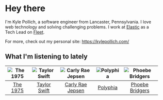 # Hey there


I'm Kyle Pollich, a software engineer from Lancaster, Pennsylvania. I love web technology and solving challenging problems.
I work at [Elastic](https://www.elastic.co/) as a Tech Lead on [Fleet](https://www.elastic.co/guide/en/fleet/current/fleet-overview.html).

For more, check out my personal site: https://kylepollich.com/

## What I'm listening to lately

<!-- begin artists -->
  |![The 1975](https://i.scdn.co/image/ab6761610000f17889348336354096fd4e36ca73)|![Taylor Swift](https://i.scdn.co/image/ab6761610000f1785a00969a4698c3132a15fbb0)|![Carly Rae Jepsen](https://i.scdn.co/image/ab6761610000f178358577f183465ae7698a53a7)|![Polyphia](https://i.scdn.co/image/ab6761610000f178dd353edbce04267bff979de6)|![Phoebe Bridgers](https://i.scdn.co/image/ab6761610000f178626686e362d30246e816cc5b)|
  |:---:|:---:|:---:|:---:|:---:|
  |[The 1975](https://open.spotify.com/artist/3mIj9lX2MWuHmhNCA7LSCW)|[Taylor Swift](https://open.spotify.com/artist/06HL4z0CvFAxyc27GXpf02)|[Carly Rae Jepsen](https://open.spotify.com/artist/6sFIWsNpZYqfjUpaCgueju)|[Polyphia](https://open.spotify.com/artist/4vGrte8FDu062Ntj0RsPiZ)|[Phoebe Bridgers](https://open.spotify.com/artist/1r1uxoy19fzMxunt3ONAkG)|
<!-- end artists -->
